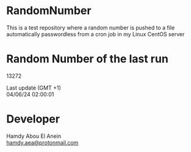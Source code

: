 # RandomNumber    
This is a test repository where a random number is pushed to a file automatically passwordless from a cron job in my Linux CentOS server    
# Random Number of the last run   
13272
      
Last update (GMT +1)    
04/06/24 02:00:01
# Developer    
Hamdy Abou El Anein   
hamdy.aea@protonmail.com
